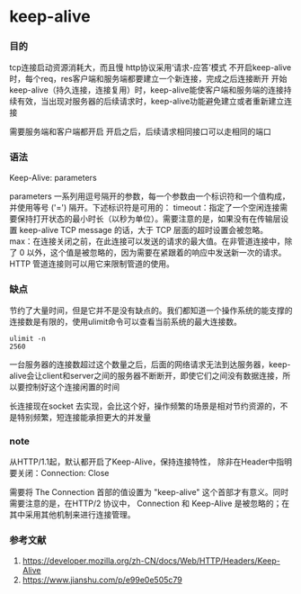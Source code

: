 # keep-alive

### 目的

tcp连接启动资源消耗大，而且慢
http协议采用‘请求-应答’模式
不开启keep-alive时，每个req，res客户端和服务端都要建立一个新连接，完成之后连接断开
开始keep-alive（持久连接，连接复用）时，keep-alive能使客户端和服务端的连接持续有效，当出现对服务器的后续请求时，keep-alive功能避免建立或者重新建立连接

需要服务端和客户端都开启
开启之后，后续请求相同接口可以走相同的端口

### 语法

Keep-Alive: parameters

parameters
一系列用逗号隔开的参数，每一个参数由一个标识符和一个值构成，并使用等号 ('=') 隔开。下述标识符是可用的：
timeout：指定了一个空闲连接需要保持打开状态的最小时长（以秒为单位）。需要注意的是，如果没有在传输层设置 keep-alive TCP message 的话，大于 TCP 层面的超时设置会被忽略。
max：在连接关闭之前，在此连接可以发送的请求的最大值。在非管道连接中，除了 0 以外，这个值是被忽略的，因为需要在紧跟着的响应中发送新一次的请求。HTTP 管道连接则可以用它来限制管道的使用。

### 缺点

节约了大量时间，但是它并不是没有缺点的。我们都知道一个操作系统的能支撑的连接数是有限的，使用ulimit命令可以查看当前系统的最大连接数。

```
ulimit -n
2560
```

一台服务器的连接数超过这个数量之后，后面的网络请求无法到达服务器，keep-alive会让client和server之间的服务器不断断开，即使它们之间没有数据连接，所以要控制好这个连接闲置的时间

长连接现在socket 去实现，会比这个好，操作频繁的场景是相对节约资源的，不是特别频繁，短连接能承担更大的并发量

### note

从HTTP/1.1起，默认都开启了Keep-Alive，保持连接特性， 除非在Header中指明要关闭：Connection: Close

需要将 The Connection 首部的值设置为  "keep-alive" 这个首部才有意义。同时需要注意的是，在HTTP/2 协议中， Connection 和 Keep-Alive  是被忽略的；在其中采用其他机制来进行连接管理。

### 参考文献

1. <https://developer.mozilla.org/zh-CN/docs/Web/HTTP/Headers/Keep-Alive>
2. <https://www.jianshu.com/p/e99e0e505c79>
